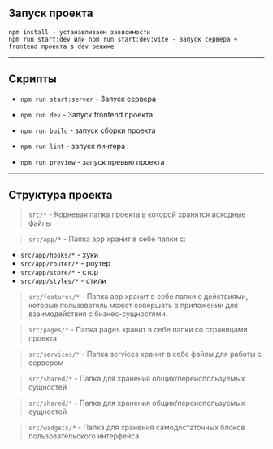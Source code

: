 ## Запуск проекта

```
npm install - устанавливаем зависимости
npm run start:dev или npm run start:dev:vite - запуск сервера + frontend проекта в dev режиме
```

----

## Скрипты

- `npm run start:server` - Запуск сервера
- `npm run dev` - Запуск frontend проекта

- `npm run build` - запуск сборки проекта
- `npm run lint` -  запуск линтера 
- `npm run preview` - запуск превью проекта

----

## Структура проекта

> `src/*` - Корневая папка проекта в которой хранятся исходные файлы 

> `src/app/*` - Папка app хранит в себе папки с: 
* `src/app/hooks/*` - хуки
* `src/app/router/*` - роутер
* `src/app/store/*` - стор
* `src/app/styles/*` - стили

> `src/features/*` - Папка app хранит в себе папки с действиями, которые пользователь может совершать в приложении для взаимодействия с бизнес-сущностями.

> `src/pages/*` - Папка pages хранит в себе папки со страницами проекта

> `src/services/*` - Папка services хранит в себе файлы для работы с сервером

> `src/shared/*` - Папка для хранения общих/переиспользуемых сущностей

> `src/shared/*` - Папка для хранения общих/переиспользуемых сущностей

> `src/widgets/*` - Папка для хранения самодостаточных блоков пользовательского интерфейса